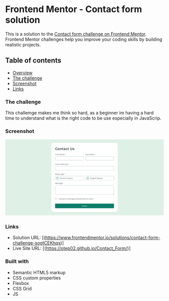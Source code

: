 # Frontend Mentor - Contact form solution

This is a solution to the [Contact form challenge on Frontend Mentor](https://www.frontendmentor.io/challenges/contact-form--G-hYlqKJj). Frontend Mentor challenges help you improve your coding skills by building realistic projects. 

## Table of contents

  - [Overview](#overview)
  - [The challenge](#the-challenge)
  - [Screenshot](#screenshot)
  - [Links](#links)



### The challenge

This challemge makes me think so hard, as a beginner im having a hard time to understand what is the right code to be use especially in JavaScrip.

### Screenshot

![](./contact.jpeg)


### Links

- Solution URL: [(https://www.frontendmentor.io/solutions/contact-form-challenge-sogtCEKhqs)]
- Live Site URL: [(https://otep02.github.io/Contact_Form/)]


### Built with

- Semantic HTML5 markup
- CSS custom properties
- Flexbox
- CSS Grid
- JS


